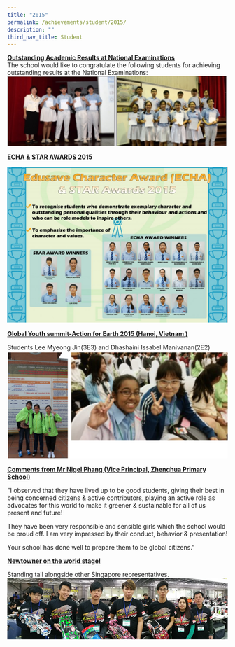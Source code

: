 ```yaml
---
title: "2015"
permalink: /achievements/student/2015/
description: ""
third_nav_title: Student
---
```

<u>**Outstanding Academic Results at National Examinations**</u><br>
The school would like to congratulate the following students for achieving outstanding results at the National Examinations:
![](/images/2015.png)

<u>**ECHA & STAR AWARDS 2015**</u>

![](/images/ECH%202015%201.jpg)

<u>**Global Youth summit-Action for Earth 2015 (Hanoi, Vietnam )**</u>

Students Lee Myeong Jin(3E3) and Dhashaini Issabel Manivanan(2E2)
![](/images/2015%202.png)

<u>**Comments from Mr Nigel Phang (Vice Principal, Zhenghua Primary School)**</u>

"I observed that they have lived up to be good students, giving their best in being concerned citizens & active contributors, playing an active role as advocates for this world to make it greener & sustainable for all of us present and future!

They have been very responsible and sensible girls which the school would be proud off. I am very impressed by their conduct, behavior & presentation!

Your school has done well to prepare them to be global citizens.”

<u>**Newtowner on the world stage!**</u>

Standing tall alongside other Singapore representatives.
![](/images/Photo%2015.jpg)